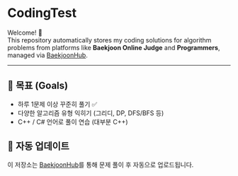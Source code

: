 # CodingTest

Welcome! 👋  
This repository automatically stores my coding solutions for algorithm problems from platforms like **Baekjoon Online Judge** and **Programmers**, managed via [BaekjoonHub](https://github.com/BaekjoonHub/BaekjoonHub).

---

## 📌 목표 (Goals)
- 하루 1문제 이상 꾸준히 풀기 ✅  
- 다양한 알고리즘 유형 익히기 (그리디, DP, DFS/BFS 등)  
- C++ / C# 언어로 풀이 연습 (대부분 C++) 


## 🚀 자동 업데이트
이 저장소는 [BaekjoonHub](https://github.com/BaekjoonHub/BaekjoonHub)를 통해 문제 풀이 후 자동으로 업로드됩니다.
